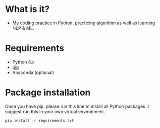 # What is it?
- My coding practice in Python, practicing algorithm as well as learning NLP & ML.

# Requirements
- Python 3.x
- [pip](https://pip.pypa.io/en/stable/installing/)
- Anaconda (optional) 

# Package installation
Once you have pip, please run this line to install all Python packages. I suggest run this in your own virtual environment.
```
pip install -r requirements.txt
```